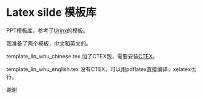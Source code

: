 # Latex silde 模板库

PPT模板库，参考了[Urinx](https://github.com/Urinx/LaTeX-PPT-Template "Urinxslide")的模板。  

我准备了两个模板，中文和英文的。

template_lin_whu_chinese.tex 加了CTEX包，需要安装[CTEX](http://www.ctex.org/HomePage "ctex")。  

template_lin_whu_english.tex 没有CTEX，可以用pdflatex直接编译，xelatex也行。  

谢谢  